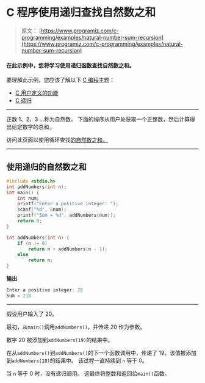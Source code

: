 # C 程序使用递归查找自然数之和

> 原文： [https://www.programiz.com/c-programming/examples/natural-number-sum-recursion](https://www.programiz.com/c-programming/examples/natural-number-sum-recursion)

#### 在此示例中，您将学习使用递归函数查找自然数之和。

要理解此示例，您应该了解以下 [C 编程](/c-programming "C tutorial")主题：

*   [C 用户定义的功能](/c-programming/c-user-defined-functions)
*   [C 递归](/c-programming/c-recursion)

* * *

正数 1、2、3 ...称为自然数。 下面的程序从用户处获取一个正整数，然后计算得出给定数字的总和。

访问此页面以使用循环查找[的自然数之和。](https://www.programiz.com/c-programming/examples/sum-natural-numbers)

* * *

## 使用递归的自然数之和

```c
#include <stdio.h>
int addNumbers(int n);
int main() {
    int num;
    printf("Enter a positive integer: ");
    scanf("%d", &num);
    printf("Sum = %d", addNumbers(num));
    return 0;
}

int addNumbers(int n) {
    if (n != 0)
        return n + addNumbers(n - 1);
    else
        return n;
} 
```

**输出**

```c
Enter a positive integer: 20
Sum = 210 
```

* * *

假设用户输入了 20。

最初，从`main()`调用`addNumbers()`，并传递 20 作为参数。

数字 20 被添加到`addNumbers(19)`的结果中。

在从`addNumbers()`到`addNumbers()`的下一个函数调用中，传递了 19，该值被添加到`addNumbers(18)`的结果中。 该过程一直持续到 `n` 等于 0。

当 `n` 等于 0 时，没有递归调用。 这最终将整数和返回给`main()`函数。